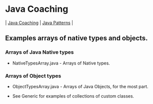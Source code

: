# Java Coaching
| [Java Coaching](src/main/java/coaching "Coaching Java Idioms") | [Java Patterns](src/main/java/patterns "Design Patterns in Java") |

## Examples arrays of native types and objects.

### Arrays of Java Native types
 * NativeTypesArray.java - Arrays of Native types.

### Arrays of Object types
 * ObjectTypesArray.java - Arrays of Java Objects, for the most part.

 * See Generic for examples of collections of custom classes.


